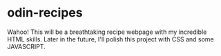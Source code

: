 # odin-recipes

Wahoo! This will be a breathtaking recipe webpage with my incredible HTML skills. Later in the future, I'll polish this project with CSS and some JAVASCRIPT.